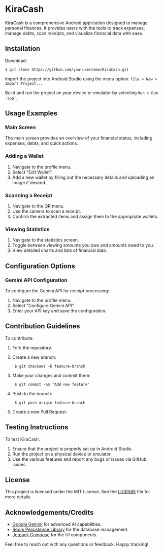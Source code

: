 # KiraCash

KiraCash is a comprehensive Android application designed to manage personal finances. It provides users with the tools to track expenses, manage debts, scan receipts, and visualize financial data with ease.

## Installation

Download:

    $ git clone https://github.com/yourusername/KiraCash.git

Import the project into Android Studio using the menu option: `File > New > Import Project...`

Build and run the project on your device or emulator by selecting `Run > Run 'app'`.

## Usage Examples

### Main Screen

The main screen provides an overview of your financial status, including expenses, debts, and quick actions.

### Adding a Wallet

1. Navigate to the profile menu.
2. Select "Edit Wallet".
3. Add a new wallet by filling out the necessary details and uploading an image if desired.

### Scanning a Receipt

1. Navigate to the QR menu.
2. Use the camera to scan a receipt.
3. Confirm the extracted items and assign them to the appropriate wallets.

### Viewing Statistics

1. Navigate to the statistics screen.
2. Toggle between viewing amounts you owe and amounts owed to you.
3. View detailed charts and lists of financial data.

## Configuration Options

### Gemini API Configuration

To configure the Gemini API for receipt processing:

1. Navigate to the profile menu.
2. Select "Configure Gemini API".
3. Enter your API key and save the configuration.

## Contribution Guidelines

To contribute:

1. Fork the repository.
2. Create a new branch:

        $ git checkout -b feature-branch

3. Make your changes and commit them:

        $ git commit -am 'Add new feature'

4. Push to the branch:

        $ git push origin feature-branch

5. Create a new Pull Request.

## Testing Instructions

To test KiraCash:

1. Ensure that the project is properly set up in Android Studio.
2. Run the project on a physical device or emulator.
3. Use the various features and report any bugs or issues via GitHub issues.

## License

This project is licensed under the MIT License. See the [LICENSE](LICENSE) file for more details.

## Acknowledgements/Credits

- [Google Gemini](https://ai.google.dev/) for advanced AI capabilities.
- [Room Persistence Library](https://developer.android.com/jetpack/androidx/releases/room) for the database management.
- [Jetpack Compose](https://developer.android.com/jetpack/compose) for the UI components.

Feel free to reach out with any questions or feedback. Happy tracking!